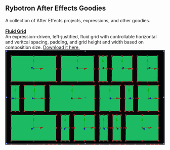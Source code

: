 Rybotron After Effects Goodies
------------------------------------------
A collection of After Effects projects, expressions, and other goodies.
<br />
<br />
[**Fluid Grid**](/fluidGrid/)
<br />
An expression-driven, left-justified, fluid grid with controllable horizontal and veritcal spacing, padding, and grid height and width based on composition size. [Download it here.](http://bit.ly/aefluidGrid)
<br />
<img src="/fluidGrid/images/fluidGrid.png" height="300">

